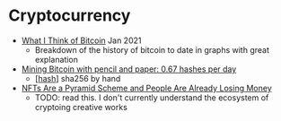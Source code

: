 Cryptocurrency
==============

* [What I Think of Bitcoin](https://www.bridgewater.com/research-and-insights/ray-dalio-what-i-think-of-bitcoin) Jan 2021
    * Breakdown of the history of bitcoin to date in graphs with great explanation
* [Mining Bitcoin with pencil and paper: 0.67 hashes per day](http://www.righto.com/2014/09/mining-bitcoin-with-pencil-and-paper.html)
    * [[hash]] sha256 by hand
* [NFTs Are a Pyramid Scheme and People Are Already Losing Money](https://fstoppers.com/opinion/nfts-are-pyramid-scheme-and-people-are-already-losing-money-554869)
    * TODO: read this. I don't currently understand the ecosystem of cryptoing creative works



[//begin]: # "Autogenerated link references for markdown compatibility"
[hash]: hash.md "Hash"
[//end]: # "Autogenerated link references"